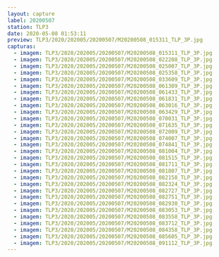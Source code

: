 ```yaml
---
layout: capture
label: 20200507
station: TLP3
date: 2020-05-08 01:53:11
preview: TLP3/2020/202005/20200507/M20200508_015311_TLP_3P.jpg
capturas:
  - imagem: TLP3/2020/202005/20200507/M20200508_015311_TLP_3P.jpg
  - imagem: TLP3/2020/202005/20200507/M20200508_022208_TLP_3P.jpg
  - imagem: TLP3/2020/202005/20200507/M20200508_025007_TLP_3P.jpg
  - imagem: TLP3/2020/202005/20200507/M20200508_025358_TLP_3P.jpg
  - imagem: TLP3/2020/202005/20200507/M20200508_033609_TLP_3P.jpg
  - imagem: TLP3/2020/202005/20200507/M20200508_061309_TLP_3P.jpg
  - imagem: TLP3/2020/202005/20200507/M20200508_061433_TLP_3P.jpg
  - imagem: TLP3/2020/202005/20200507/M20200508_061831_TLP_3P.jpg
  - imagem: TLP3/2020/202005/20200507/M20200508_063016_TLP_3P.jpg
  - imagem: TLP3/2020/202005/20200507/M20200508_063429_TLP_3P.jpg
  - imagem: TLP3/2020/202005/20200507/M20200508_070031_TLP_3P.jpg
  - imagem: TLP3/2020/202005/20200507/M20200508_071635_TLP_3P.jpg
  - imagem: TLP3/2020/202005/20200507/M20200508_072009_TLP_3P.jpg
  - imagem: TLP3/2020/202005/20200507/M20200508_074007_TLP_3P.jpg
  - imagem: TLP3/2020/202005/20200507/M20200508_074841_TLP_3P.jpg
  - imagem: TLP3/2020/202005/20200507/M20200508_081004_TLP_3P.jpg
  - imagem: TLP3/2020/202005/20200507/M20200508_081515_TLP_3P.jpg
  - imagem: TLP3/2020/202005/20200507/M20200508_081711_TLP_3P.jpg
  - imagem: TLP3/2020/202005/20200507/M20200508_081807_TLP_3P.jpg
  - imagem: TLP3/2020/202005/20200507/M20200508_082158_TLP_3P.jpg
  - imagem: TLP3/2020/202005/20200507/M20200508_082324_TLP_3P.jpg
  - imagem: TLP3/2020/202005/20200507/M20200508_082727_TLP_3P.jpg
  - imagem: TLP3/2020/202005/20200507/M20200508_082751_TLP_3P.jpg
  - imagem: TLP3/2020/202005/20200507/M20200508_082930_TLP_3P.jpg
  - imagem: TLP3/2020/202005/20200507/M20200508_083053_TLP_3P.jpg
  - imagem: TLP3/2020/202005/20200507/M20200508_083558_TLP_3P.jpg
  - imagem: TLP3/2020/202005/20200507/M20200508_083712_TLP_3P.jpg
  - imagem: TLP3/2020/202005/20200507/M20200508_084358_TLP_3P.jpg
  - imagem: TLP3/2020/202005/20200507/M20200508_085605_TLP_3P.jpg
  - imagem: TLP3/2020/202005/20200507/M20200508_091112_TLP_3P.jpg
---
```

